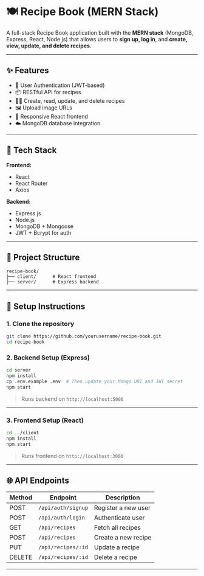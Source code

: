 # 🍽️ Recipe Book (MERN Stack)

A full-stack Recipe Book application built with the **MERN stack** (MongoDB, Express, React, Node.js) that allows users to **sign up, log in**, and **create, view, update, and delete recipes**.

---

## ✨ Features

- 🔐 User Authentication (JWT-based)
- 📦 RESTful API for recipes
- 🧑‍🍳 Create, read, update, and delete recipes
- 🖼️ Upload image URLs
- 📱 Responsive React frontend
- ☁️ MongoDB database integration

---

## 🚀 Tech Stack

**Frontend:**
- React
- React Router
- Axios

**Backend:**
- Express.js
- Node.js
- MongoDB + Mongoose
- JWT + Bcrypt for auth

---

## 📂 Project Structure

```
recipe-book/
├── client/      # React frontend
├── server/      # Express backend
```

---

## 🔧 Setup Instructions

### 1. Clone the repository

```bash
git clone https://github.com/yourusername/recipe-book.git
cd recipe-book
```

### 2. Backend Setup (Express)

```bash
cd server
npm install
cp .env.example .env  # Then update your Mongo URI and JWT secret
npm start
```

> Runs backend on `http://localhost:5000`

---

### 3. Frontend Setup (React)

```bash
cd ../client
npm install
npm start
```

> Runs frontend on `http://localhost:3000`

---

## 🌐 API Endpoints

| Method | Endpoint             | Description              |
|--------|----------------------|--------------------------|
| POST   | `/api/auth/signup`   | Register a new user      |
| POST   | `/api/auth/login`    | Authenticate user        |
| GET    | `/api/recipes`       | Fetch all recipes        |
| POST   | `/api/recipes`       | Create a new recipe      |
| PUT    | `/api/recipes/:id`   | Update a recipe          |
| DELETE | `/api/recipes/:id`   | Delete a recipe          |

---

